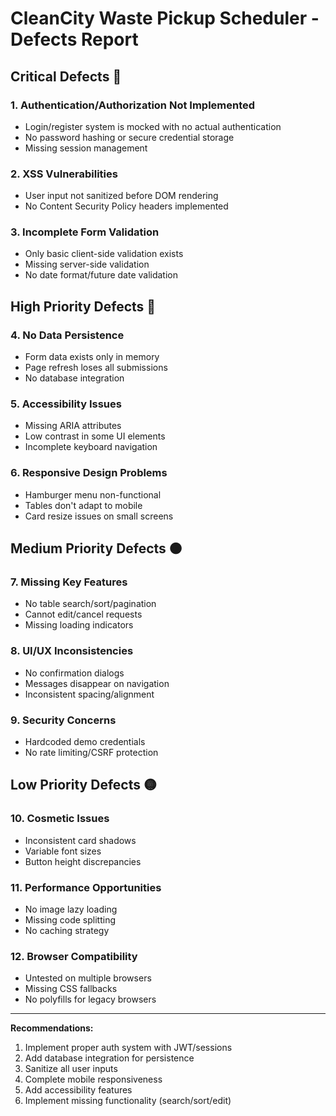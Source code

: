 # CleanCity Waste Pickup Scheduler - Defects Report

## Critical Defects 🚨

### 1. Authentication/Authorization Not Implemented
- Login/register system is mocked with no actual authentication
- No password hashing or secure credential storage
- Missing session management

### 2. XSS Vulnerabilities
- User input not sanitized before DOM rendering
- No Content Security Policy headers implemented

### 3. Incomplete Form Validation
- Only basic client-side validation exists
- Missing server-side validation
- No date format/future date validation

## High Priority Defects 🔴

### 4. No Data Persistence
- Form data exists only in memory
- Page refresh loses all submissions
- No database integration

### 5. Accessibility Issues
- Missing ARIA attributes
- Low contrast in some UI elements
- Incomplete keyboard navigation

### 6. Responsive Design Problems
- Hamburger menu non-functional
- Tables don't adapt to mobile
- Card resize issues on small screens

## Medium Priority Defects 🟠

### 7. Missing Key Features
- No table search/sort/pagination
- Cannot edit/cancel requests
- Missing loading indicators

### 8. UI/UX Inconsistencies
- No confirmation dialogs
- Messages disappear on navigation
- Inconsistent spacing/alignment

### 9. Security Concerns
- Hardcoded demo credentials
- No rate limiting/CSRF protection

## Low Priority Defects 🟡

### 10. Cosmetic Issues
- Inconsistent card shadows
- Variable font sizes
- Button height discrepancies

### 11. Performance Opportunities
- No image lazy loading
- Missing code splitting
- No caching strategy

### 12. Browser Compatibility
- Untested on multiple browsers
- Missing CSS fallbacks
- No polyfills for legacy browsers

---

**Recommendations:**
1. Implement proper auth system with JWT/sessions
2. Add database integration for persistence
3. Sanitize all user inputs
4. Complete mobile responsiveness
5. Add accessibility features
6. Implement missing functionality (search/sort/edit)
